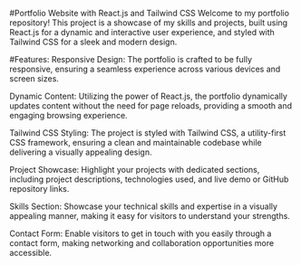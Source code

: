 #Portfolio Website with React.js and Tailwind CSS
Welcome to my portfolio repository! This project is a showcase of my skills and projects, built using React.js for a dynamic and interactive user experience, and styled with Tailwind CSS for a sleek and modern design.

#Features:
Responsive Design: The portfolio is crafted to be fully responsive, ensuring a seamless experience across various devices and screen sizes.

Dynamic Content: Utilizing the power of React.js, the portfolio dynamically updates content without the need for page reloads, providing a smooth and engaging browsing experience.

Tailwind CSS Styling: The project is styled with Tailwind CSS, a utility-first CSS framework, ensuring a clean and maintainable codebase while delivering a visually appealing design.

Project Showcase: Highlight your projects with dedicated sections, including project descriptions, technologies used, and live demo or GitHub repository links.

Skills Section: Showcase your technical skills and expertise in a visually appealing manner, making it easy for visitors to understand your strengths.

Contact Form: Enable visitors to get in touch with you easily through a contact form, making networking and collaboration opportunities more accessible.
